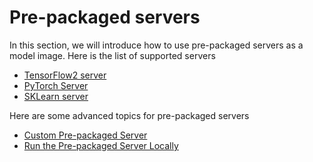 # Pre-packaged servers

In this section, we will introduce how to use pre-packaged servers as a model image. Here is the list of supported servers

* [TensorFlow2 server](tensorflow-server.md)
* [PyTorch Server](pytorch-server.md)
* [SKLearn server](sklearn-server.md)

Here are some advanced topics for pre-packaged servers

* [Custom Pre-packaged Server](customize-pre-packaged-server.md)
* [Run the Pre-packaged Server Locally](run-pre-packaged-server-locally.md)
